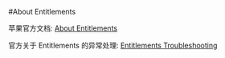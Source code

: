 #About Entitlements

苹果官方文档: [About Entitlements](https://developer.apple.com/library/content/documentation/Miscellaneous/Reference/EntitlementKeyReference/Chapters/AboutEntitlements.html 'Entitlements confer specific capabilities or security permissions to your iOS or macOS app.')

官方关于 Entitlements 的异常处理: [Entitlements Troubleshooting](https://developer.apple.com/library/content/technotes/tn2415/_index.html 'Technical Note TN2415')
